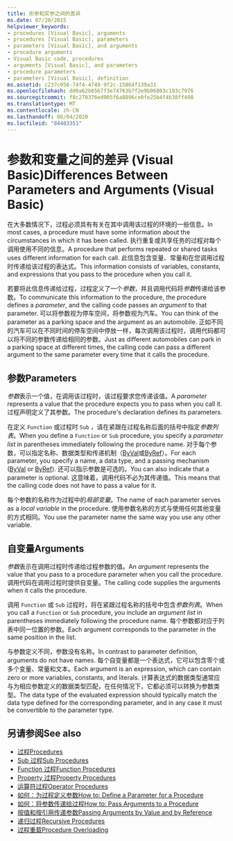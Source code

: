 ```yaml
---
title: 形参和实参之间的差异
ms.date: 07/20/2015
helpviewer_keywords:
- procedures [Visual Basic], arguments
- procedures [Visual Basic], parameters
- parameters [Visual Basic], and arguments
- procedure arguments
- Visual Basic code, procedures
- arguments [Visual Basic], and parameters
- procedure parameters
- parameters [Visual Basic], definition
ms.assetid: c237c056-74f4-4749-9f2c-15864f139a31
ms.openlocfilehash: dd0a62b6567f3e74763b7f2e9b96803c193c7976
ms.sourcegitcommit: f8c270376ed905f6a8896ce0fe25b4f4b38ff498
ms.translationtype: MT
ms.contentlocale: zh-CN
ms.lasthandoff: 06/04/2020
ms.locfileid: "84403351"
---
```

# <a name="differences-between-parameters-and-arguments-visual-basic"></a><span data-ttu-id="8755d-102">参数和变量之间的差异 (Visual Basic)</span><span class="sxs-lookup"><span data-stu-id="8755d-102">Differences Between Parameters and Arguments (Visual Basic)</span></span>
<span data-ttu-id="8755d-103">在大多数情况下，过程必须具有有关在其中调用该过程的环境的一些信息。</span><span class="sxs-lookup"><span data-stu-id="8755d-103">In most cases, a procedure must have some information about the circumstances in which it has been called.</span></span> <span data-ttu-id="8755d-104">执行重复或共享任务的过程对每个调用使用不同的信息。</span><span class="sxs-lookup"><span data-stu-id="8755d-104">A procedure that performs repeated or shared tasks uses different information for each call.</span></span> <span data-ttu-id="8755d-105">此信息包含变量、常量和在您调用过程时传递给该过程的表达式。</span><span class="sxs-lookup"><span data-stu-id="8755d-105">This information consists of variables, constants, and expressions that you pass to the procedure when you call it.</span></span>  
  
 <span data-ttu-id="8755d-106">若要将此信息传递给过程，过程定义了一个*参数*，并且调用代码将*参数*传递给该参数。</span><span class="sxs-lookup"><span data-stu-id="8755d-106">To communicate this information to the procedure, the procedure defines a *parameter*, and the calling code passes an *argument* to that parameter.</span></span> <span data-ttu-id="8755d-107">可以将参数视为停车空间，将参数视为汽车。</span><span class="sxs-lookup"><span data-stu-id="8755d-107">You can think of the parameter as a parking space and the argument as an automobile.</span></span> <span data-ttu-id="8755d-108">正如不同的汽车可以在不同时间的停车空间中停放一样，每次调用该过程时，调用代码都可以将不同的参数传递给相同的参数。</span><span class="sxs-lookup"><span data-stu-id="8755d-108">Just as different automobiles can park in a parking space at different times, the calling code can pass a different argument to the same parameter every time that it calls the procedure.</span></span>  
  
## <a name="parameters"></a><span data-ttu-id="8755d-109">参数</span><span class="sxs-lookup"><span data-stu-id="8755d-109">Parameters</span></span>  
 <span data-ttu-id="8755d-110">*参数*表示一个值，在调用该过程时，该过程要求您传递该值。</span><span class="sxs-lookup"><span data-stu-id="8755d-110">A *parameter* represents a value that the procedure expects you to pass when you call it.</span></span> <span data-ttu-id="8755d-111">过程声明定义了其参数。</span><span class="sxs-lookup"><span data-stu-id="8755d-111">The procedure's declaration defines its parameters.</span></span>  
  
 <span data-ttu-id="8755d-112">在定义 `Function` 或过程时 `Sub` ，请在紧跟在过程名称后面的括号中指定*参数列表*。</span><span class="sxs-lookup"><span data-stu-id="8755d-112">When you define a `Function` or `Sub` procedure, you specify a *parameter list* in parentheses immediately following the procedure name.</span></span> <span data-ttu-id="8755d-113">对于每个参数，可以指定名称、数据类型和传递机制（[ByVal](../../../language-reference/modifiers/byval.md)或[ByRef](../../../language-reference/modifiers/byref.md)）。</span><span class="sxs-lookup"><span data-stu-id="8755d-113">For each parameter, you specify a name, a data type, and a passing mechanism ([ByVal](../../../language-reference/modifiers/byval.md) or [ByRef](../../../language-reference/modifiers/byref.md)).</span></span> <span data-ttu-id="8755d-114">还可以指示参数是可选的。</span><span class="sxs-lookup"><span data-stu-id="8755d-114">You can also indicate that a parameter is optional.</span></span> <span data-ttu-id="8755d-115">这意味着，调用代码不必为其传递值。</span><span class="sxs-lookup"><span data-stu-id="8755d-115">This means that the calling code does not have to pass a value for it.</span></span>  
  
 <span data-ttu-id="8755d-116">每个参数的名称作为过程中的*局部变量*。</span><span class="sxs-lookup"><span data-stu-id="8755d-116">The name of each parameter serves as a *local variable* in the procedure.</span></span> <span data-ttu-id="8755d-117">使用参数名称的方式与使用任何其他变量的方式相同。</span><span class="sxs-lookup"><span data-stu-id="8755d-117">You use the parameter name the same way you use any other variable.</span></span>  
  
## <a name="arguments"></a><span data-ttu-id="8755d-118">自变量</span><span class="sxs-lookup"><span data-stu-id="8755d-118">Arguments</span></span>  
 <span data-ttu-id="8755d-119">*参数*表示在调用过程时传递给过程参数的值。</span><span class="sxs-lookup"><span data-stu-id="8755d-119">An *argument* represents the value that you pass to a procedure parameter when you call the procedure.</span></span> <span data-ttu-id="8755d-120">调用代码在调用过程时提供自变量。</span><span class="sxs-lookup"><span data-stu-id="8755d-120">The calling code supplies the arguments when it calls the procedure.</span></span>  
  
 <span data-ttu-id="8755d-121">调用 `Function` 或 `Sub` 过程时，将在紧跟过程名称的括号中包含*参数列表*。</span><span class="sxs-lookup"><span data-stu-id="8755d-121">When you call a `Function` or `Sub` procedure, you include an *argument list* in parentheses immediately following the procedure name.</span></span> <span data-ttu-id="8755d-122">每个参数都对应于列表中同一位置的参数。</span><span class="sxs-lookup"><span data-stu-id="8755d-122">Each argument corresponds to the parameter in the same position in the list.</span></span>  
  
 <span data-ttu-id="8755d-123">与参数定义不同，参数没有名称。</span><span class="sxs-lookup"><span data-stu-id="8755d-123">In contrast to parameter definition, arguments do not have names.</span></span> <span data-ttu-id="8755d-124">每个自变量都是一个表达式，它可以包含零个或多个变量、常量和文本。</span><span class="sxs-lookup"><span data-stu-id="8755d-124">Each argument is an expression, which can contain zero or more variables, constants, and literals.</span></span> <span data-ttu-id="8755d-125">计算表达式的数据类型通常应与为相应参数定义的数据类型匹配，在任何情况下，它都必须可以转换为参数类型。</span><span class="sxs-lookup"><span data-stu-id="8755d-125">The data type of the evaluated expression should typically match the data type defined for the corresponding parameter, and in any case it must be convertible to the parameter type.</span></span>  
  
## <a name="see-also"></a><span data-ttu-id="8755d-126">另请参阅</span><span class="sxs-lookup"><span data-stu-id="8755d-126">See also</span></span>

- [<span data-ttu-id="8755d-127">过程</span><span class="sxs-lookup"><span data-stu-id="8755d-127">Procedures</span></span>](./index.md)
- [<span data-ttu-id="8755d-128">Sub 过程</span><span class="sxs-lookup"><span data-stu-id="8755d-128">Sub Procedures</span></span>](./sub-procedures.md)
- [<span data-ttu-id="8755d-129">Function 过程</span><span class="sxs-lookup"><span data-stu-id="8755d-129">Function Procedures</span></span>](./function-procedures.md)
- [<span data-ttu-id="8755d-130">Property 过程</span><span class="sxs-lookup"><span data-stu-id="8755d-130">Property Procedures</span></span>](./property-procedures.md)
- [<span data-ttu-id="8755d-131">运算符过程</span><span class="sxs-lookup"><span data-stu-id="8755d-131">Operator Procedures</span></span>](./operator-procedures.md)
- [<span data-ttu-id="8755d-132">如何：为过程定义参数</span><span class="sxs-lookup"><span data-stu-id="8755d-132">How to: Define a Parameter for a Procedure</span></span>](./how-to-define-a-parameter-for-a-procedure.md)
- [<span data-ttu-id="8755d-133">如何：将参数传递给过程</span><span class="sxs-lookup"><span data-stu-id="8755d-133">How to: Pass Arguments to a Procedure</span></span>](./how-to-pass-arguments-to-a-procedure.md)
- [<span data-ttu-id="8755d-134">按值和按引用传递参数</span><span class="sxs-lookup"><span data-stu-id="8755d-134">Passing Arguments by Value and by Reference</span></span>](./passing-arguments-by-value-and-by-reference.md)
- [<span data-ttu-id="8755d-135">递归过程</span><span class="sxs-lookup"><span data-stu-id="8755d-135">Recursive Procedures</span></span>](./recursive-procedures.md)
- [<span data-ttu-id="8755d-136">过程重载</span><span class="sxs-lookup"><span data-stu-id="8755d-136">Procedure Overloading</span></span>](./procedure-overloading.md)
